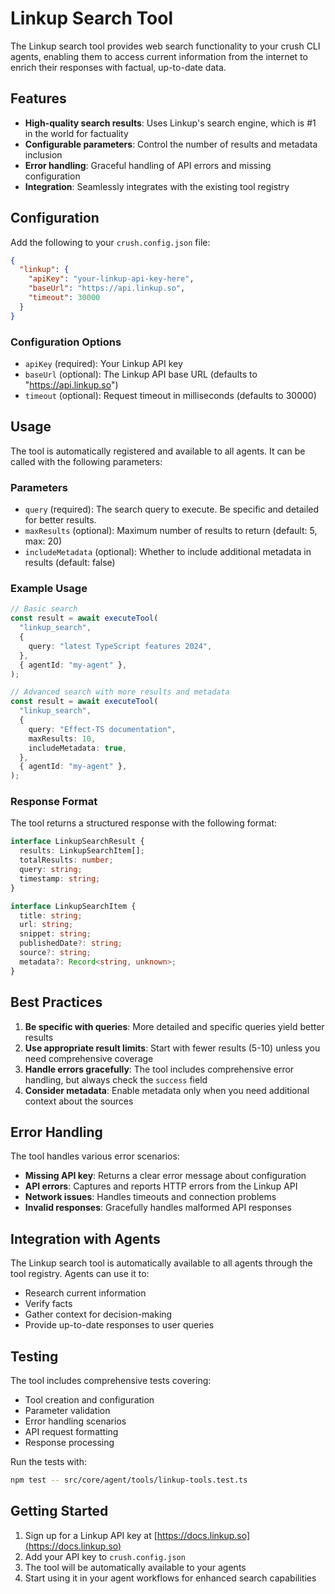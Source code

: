 # Linkup Search Tool

The Linkup search tool provides web search functionality to your crush CLI agents, enabling them to access current information from the internet to enrich their responses with factual, up-to-date data.

## Features

- **High-quality search results**: Uses Linkup's search engine, which is #1 in the world for factuality
- **Configurable parameters**: Control the number of results and metadata inclusion
- **Error handling**: Graceful handling of API errors and missing configuration
- **Integration**: Seamlessly integrates with the existing tool registry

## Configuration

Add the following to your `crush.config.json` file:

```json
{
  "linkup": {
    "apiKey": "your-linkup-api-key-here",
    "baseUrl": "https://api.linkup.so",
    "timeout": 30000
  }
}
```

### Configuration Options

- `apiKey` (required): Your Linkup API key
- `baseUrl` (optional): The Linkup API base URL (defaults to "https://api.linkup.so")
- `timeout` (optional): Request timeout in milliseconds (defaults to 30000)

## Usage

The tool is automatically registered and available to all agents. It can be called with the following parameters:

### Parameters

- `query` (required): The search query to execute. Be specific and detailed for better results.
- `maxResults` (optional): Maximum number of results to return (default: 5, max: 20)
- `includeMetadata` (optional): Whether to include additional metadata in results (default: false)

### Example Usage

```typescript
// Basic search
const result = await executeTool(
  "linkup_search",
  {
    query: "latest TypeScript features 2024",
  },
  { agentId: "my-agent" },
);

// Advanced search with more results and metadata
const result = await executeTool(
  "linkup_search",
  {
    query: "Effect-TS documentation",
    maxResults: 10,
    includeMetadata: true,
  },
  { agentId: "my-agent" },
);
```

### Response Format

The tool returns a structured response with the following format:

```typescript
interface LinkupSearchResult {
  results: LinkupSearchItem[];
  totalResults: number;
  query: string;
  timestamp: string;
}

interface LinkupSearchItem {
  title: string;
  url: string;
  snippet: string;
  publishedDate?: string;
  source?: string;
  metadata?: Record<string, unknown>;
}
```

## Best Practices

1. **Be specific with queries**: More detailed and specific queries yield better results
2. **Use appropriate result limits**: Start with fewer results (5-10) unless you need comprehensive coverage
3. **Handle errors gracefully**: The tool includes comprehensive error handling, but always check the `success` field
4. **Consider metadata**: Enable metadata only when you need additional context about the sources

## Error Handling

The tool handles various error scenarios:

- **Missing API key**: Returns a clear error message about configuration
- **API errors**: Captures and reports HTTP errors from the Linkup API
- **Network issues**: Handles timeouts and connection problems
- **Invalid responses**: Gracefully handles malformed API responses

## Integration with Agents

The Linkup search tool is automatically available to all agents through the tool registry. Agents can use it to:

- Research current information
- Verify facts
- Gather context for decision-making
- Provide up-to-date responses to user queries

## Testing

The tool includes comprehensive tests covering:

- Tool creation and configuration
- Parameter validation
- Error handling scenarios
- API request formatting
- Response processing

Run the tests with:

```bash
npm test -- src/core/agent/tools/linkup-tools.test.ts
```

## Getting Started

1. Sign up for a Linkup API key at [https://docs.linkup.so](https://docs.linkup.so)
2. Add your API key to `crush.config.json`
3. The tool will be automatically available to your agents
4. Start using it in your agent workflows for enhanced search capabilities
